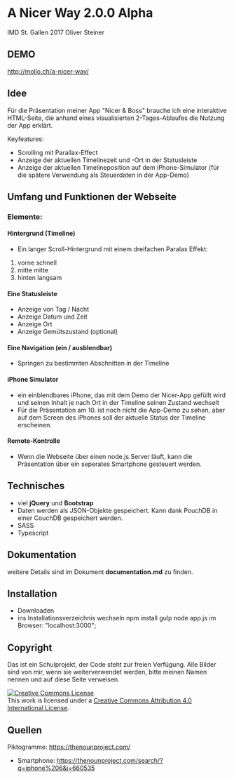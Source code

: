 # A Nicer Way 2.0.0 Alpha
IMD St. Gallen 2017
Oliver Steiner

## DEMO
http://mollo.ch/a-nicer-way/


## Idee
Für die Präsentation meiner App "Nicer & Boss" brauche ich eine interaktive HTML-Seite, die anhand eines visualisierten 2-Tages-Ablaufes die Nutzung der App erklärt.


Keyfeatures:
 - Scrolling mit Parallax-Effect
 - Anzeige der aktuellen Timelinezeit und -Ort in der Statusleiste
 - Anzeige der aktuellen Timelineposition auf dem iPhone-Simulator  (für die spätere Verwendung als Steuerdaten in der App-Demo)


## Umfang und Funktionen der Webseite

### Elemente:
#### Hintergrund (Timeline)
  - Ein langer Scroll-Hintergrund mit einem dreifachen Paralax Effekt:
  1) vorne schnell
  2) mitte mitte
  3) hinten langsam

#### Eine Statusleiste
 - Anzeige von Tag / Nacht
 - Anzeige Datum und Zeit
 - Anzeige Ort
 - Anzeige Gemütszustand (optional)

#### Eine Navigation (ein / ausblendbar)
 - Springen zu bestimmten Abschnitten in der Timeline

#### iPhone Simulator
 - ein einblendbares iPhone, das mit dem Demo der Nicer-App gefüllt wird und seinen Inhalt je nach Ort in der Timeline seinen Zustand wechselt
 - Für die Präsentation am 10. ist noch nicht die App-Demo zu sehen, aber auf dem Screen des iPhones soll der aktuelle Status der Timeline erscheinen.

#### Remote-Kontrolle
- Wenn die Webseite über einen node.js Server läuft, kann die Präsentation über ein seperates Smartphone gesteuert werden.



 ## Technisches
 - viel **jQuery** und **Bootstrap**
 - Daten werden als JSON-Objekte gespeichert. Kann dank PouchDB in einer CouchDB gespeichert werden.
 - SASS
 - Typescript

## Dokumentation
 weitere Details sind im Dokument **documentation.md** zu finden.


 ## Installation
 - Downloaden
 - ins Installationsverzeichnis  wechseln
  npm install
  gulp
  node app.js
  im Browser: "localhost:3000";


 ## Copyright
 Das ist ein Schulprojekt, der Code steht zur freien Verfügung.
 Alle Bilder sind von mir, wenn sie weiterverwendet werden, bitte meinen Namen nennen und auf diese Seite verweisen.

<a rel="license" href="http://creativecommons.org/licenses/by/4.0/">
<img alt="Creative Commons License" style="border-width:0" src="https://i.creativecommons.org/l/by/4.0/88x31.png" /></a>
<br />This work is licensed under a <a rel="license" href="http://creativecommons.org/licenses/by/4.0/">Creative Commons Attribution 4.0 International License</a>.


## Quellen
Piktogramme: https://thenounproject.com/
 - Smartphone: https://thenounproject.com/search/?q=iphone%206&i=660535
